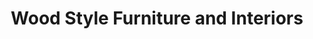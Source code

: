 ---
title: "Wood Style Furniture and Interiors"
url: /chalakudy/wood-style-furniture-and-interiors/
shop: Möbel
---